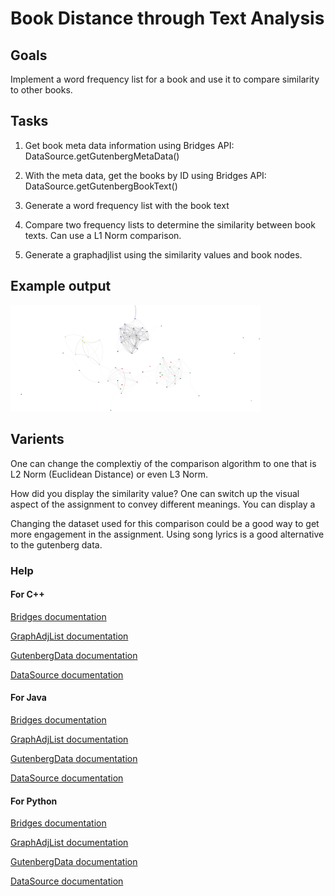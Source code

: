 Book Distance through Text Analysis
=====================================

Goals
-----

Implement a word frequency list for a book and use it to compare similarity to other books.

Tasks
-----

1. Get book meta data information using Bridges API: DataSource.getGutenbergMetaData()

2. With the meta data, get the books by ID using Bridges API: DataSource.getGutenbergBookText()

3. Generate a word frequency list with the book text

4. Compare two frequency lists to determine the similarity between book texts. Can use a L1 Norm comparison. 

5. Generate a graphadjlist using the similarity values and book nodes.

Example output
--------------

<img src="figures/book_analysis.png" alt="Sample Output" width="400px" />

Varients
--------

One can change the complextiy of the comparison algorithm to one that is L2 Norm (Euclidean Distance)
or even L3 Norm.

How did you display the similarity value? One can switch up the visual aspect 
of the assignment to convey different meanings. You can display a 

Changing the dataset used for this comparison could be a good way to get more 
engagement in the assignment. Using song lyrics is a good alternative to 
the gutenberg data.

### Help
#### For C++
[Bridges documentation](http://bridgesuncc.github.io/doc/cxx-api/current/html/classbridges_1_1_bridges.html)

[GraphAdjList documentation](http://bridgesuncc.github.io/doc/cxx-api/current/html/classbridges_1_1datastructure_1_1_graph_adj_list.html)

[GutenbergData documentation](https://bridgesuncc.github.io/doc/cxx-api/current/html/classbridges_1_1dataset_1_1_gutenberg_book.html)

[DataSource documentation](http://bridgesuncc.github.io/doc/cxx-api/current/html/classbridges_1_1_data_source.html)

#### For Java

[Bridges documentation](http://bridgesuncc.github.io/doc/java-api/current/html/classbridges_1_1connect_1_1_bridges.html)

[GraphAdjList documentation](http://bridgesuncc.github.io/doc/java-api/current/html/classbridges_1_1base_1_1_graph_adj_list.html)

[GutenbergData documentation](https://bridgesuncc.github.io/doc/java-api/current/html/classbridges_1_1data__src__dependent_1_1_gutenberg_meta.html)

[DataSource documentation](http://bridgesuncc.github.io/doc/java-api/current/html/classbridges_1_1connect_1_1_data_source.html)

#### For Python

[Bridges documentation](http://bridgesuncc.github.io/doc/python-api/current/html/classbridges_1_1bridges_1_1_bridges.html)

[GraphAdjList documentation](http://bridgesuncc.github.io/doc/python-api/current/html/classbridges_1_1graph__adj__list_1_1_graph_adj_list.html)

[GutenbergData documentation](http://bridgesuncc.github.io/doc/python-api/current/html/classbridges_1_1data__src__dependent_1_1osm_1_1_osm_data.html)

[DataSource documentation](https://bridgesuncc.github.io/doc/python-api/current/html/namespacebridges_1_1data__src__dependent_1_1data__source.html)
